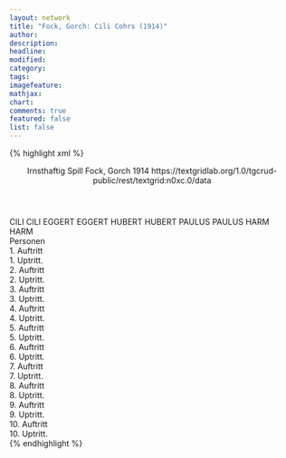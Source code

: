 ```yaml
---
layout: network
title: "Fock, Gorch: Cili Cohrs (1914)"
author:
description:
headline:
modified:
category:
tags:
imagefeature: 
mathjax: 
chart: 
comments: true
featured: false
list: false
---
```

{% highlight xml %}
<?xml-model href="http://raw.githubusercontent.com/DLiNa/project/master/rules/lina.rnc"?><?xml-model href="http://raw.githubusercontent.com/DLiNa/project/master/rules/lina.sch"?>
<play xmlns="http://lina.digital">
  <header>
    <title>Cili Cohrs</title>
    <subtitle>Irnsthaftig Spill</subtitle>
    <genretitle/>
    <author>Fock, Gorch</author>
    <date type="print" when="1914">1914</date>
    <date type="premiere"/>
    <date type="written"/>    
    <source>https://textgridlab.org/1.0/tgcrud-public/rest/textgrid:n0xc.0/data</source>
  </header>
  <personae>
    <character>
      <name>CILI</name>
      <alias xml:id="cili">
        <name>CILI</name>
      </alias>
    </character>
    <character>
      <name>EGGERT</name>
      <alias xml:id="eggert">
        <name>EGGERT</name>
      </alias>
    </character>
    <character>
      <name>HUBERT</name>
      <alias xml:id="hubert">
        <name>HUBERT</name>
      </alias>
    </character>
    <character>
      <name>PAULUS</name>
      <alias xml:id="paulus">
        <name>PAULUS</name>
      </alias>
    </character>
    <character>
      <name>HARM</name>
      <alias xml:id="harm">
        <name>HARM</name>
      </alias>
    </character>
  </personae>
  <text>
    <div>
      <head>Personen</head>
    </div>
    <div>
      <head>1. Auftritt</head>
      <div>
        <head>1. Uptritt.</head>
        <sp who="#cili">
          <amount n="1" unit="speech_acts"/>
          <amount n="37" unit="words"/>
          <amount n="6" unit="lines"/>
          <amount n="145" unit="chars"/>
        </sp>
      </div>
    </div>
    <div>
      <head>2. Auftritt</head>
      <div>
        <head>2. Uptritt.</head>
        <sp who="#eggert">
          <amount n="23" unit="speech_acts"/>
          <amount n="724" unit="words"/>
          <amount n="11" unit="lines"/>
          <amount n="3456" unit="chars"/>
        </sp>
        <sp who="#cili">
          <amount n="23" unit="speech_acts"/>
          <amount n="403" unit="words"/>
          <amount n="14" unit="lines"/>
          <amount n="2009" unit="chars"/>
        </sp>
      </div>
    </div>
    <div>
      <head>3. Auftritt</head>
      <div>
        <head>3. Uptritt.</head>
        <sp who="#hubert">
          <amount n="17" unit="speech_acts"/>
          <amount n="359" unit="words"/>
          <amount n="11" unit="lines"/>
          <amount n="1664" unit="chars"/>
        </sp>
        <sp who="#cili">
          <amount n="17" unit="speech_acts"/>
          <amount n="242" unit="words"/>
          <amount n="12" unit="lines"/>
          <amount n="1135" unit="chars"/>
        </sp>
      </div>
    </div>
    <div>
      <head>4. Auftritt</head>
      <div>
        <head>4. Uptritt.</head>
        <sp who="#hubert">
          <amount n="1" unit="speech_acts"/>
          <amount n="50" unit="words"/>
          <amount n="231" unit="chars"/>
        </sp>
      </div>
    </div>
    <div>
      <head>5. Auftritt</head>
      <div>
        <head>5. Uptritt.</head>
        <sp who="#paulus">
          <amount n="3" unit="speech_acts"/>
          <amount n="76" unit="words"/>
          <amount n="1" unit="lines"/>
          <amount n="396" unit="chars"/>
        </sp>
        <sp who="#hubert">
          <amount n="3" unit="speech_acts"/>
          <amount n="71" unit="words"/>
          <amount n="1" unit="lines"/>
          <amount n="321" unit="chars"/>
        </sp>
      </div>
    </div>
    <div>
      <head>6. Auftritt</head>
      <div>
        <head>6. Uptritt.</head>
        <sp who="#paulus">
          <amount n="1" unit="speech_acts"/>
          <amount n="29" unit="words"/>
          <amount n="135" unit="chars"/>
        </sp>
      </div>
    </div>
    <div>
      <head>7. Auftritt</head>
      <div>
        <head>7. Uptritt.</head>
        <sp who="#cili">
          <amount n="34" unit="speech_acts"/>
          <amount n="677" unit="words"/>
          <amount n="22" unit="lines"/>
          <amount n="3173" unit="chars"/>
        </sp>
        <sp who="#paulus">
          <amount n="34" unit="speech_acts"/>
          <amount n="1084" unit="words"/>
          <amount n="13" unit="lines"/>
          <amount n="5192" unit="chars"/>
        </sp>
      </div>
    </div>
    <div>
      <head>8. Auftritt</head>
      <div>
        <head>8. Uptritt.</head>
        <sp who="#cili">
          <amount n="3" unit="speech_acts"/>
          <amount n="31" unit="words"/>
          <amount n="3" unit="lines"/>
          <amount n="309" unit="chars"/>
        </sp>
        <sp who="#harm">
          <amount n="2" unit="speech_acts"/>
          <amount n="9" unit="words"/>
          <amount n="2" unit="lines"/>
          <amount n="41" unit="chars"/>
        </sp>
      </div>
    </div>
    <div>
      <head>9. Auftritt</head>
      <div>
        <head>9. Uptritt.</head>
        <sp who="#harm">
          <amount n="44" unit="speech_acts"/>
          <amount n="849" unit="words"/>
          <amount n="29" unit="lines"/>
          <amount n="3926" unit="chars"/>
        </sp>
        <sp who="#cili">
          <amount n="44" unit="speech_acts"/>
          <amount n="787" unit="words"/>
          <amount n="29" unit="lines"/>
          <amount n="3551" unit="chars"/>
        </sp>
      </div>
    </div>
    <div>
      <head>10. Auftritt</head>
      <div>
        <head>10. Uptritt.</head>
        <sp who="#cili">
          <amount n="2" unit="speech_acts"/>
          <amount n="3" unit="words"/>
          <amount n="2" unit="lines"/>
          <amount n="20" unit="chars"/>
        </sp>
        <sp who="#harm">
          <amount n="2" unit="speech_acts"/>
          <amount n="3" unit="words"/>
          <amount n="2" unit="lines"/>
          <amount n="20" unit="chars"/>
        </sp>
      </div>
    </div>
  </text>
</play>
{% endhighlight %}